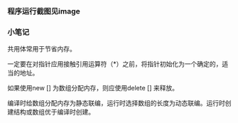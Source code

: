 ### 程序运行截图见image

### 小笔记
共用体常用于节省内存。

一定要在对指针应用接触引用运算符（*）之前，将指针初始化为一个确定的，适当的地址。

如果使用new [] 为数组分配内存，则应使用delete [] 来释放。

编译时给数组分配内存为静态联编，运行时选择数组的长度为动态联编。运行时创建结构或数组优于编译时创建。




